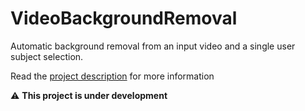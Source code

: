 # VideoBackgroundRemoval
Automatic background removal from an input video and a single user subject selection.

Read the [project description](https://killian31.github.io/VideoBackgroundRemoval/) for more information

⚠️ **This project is under development**

